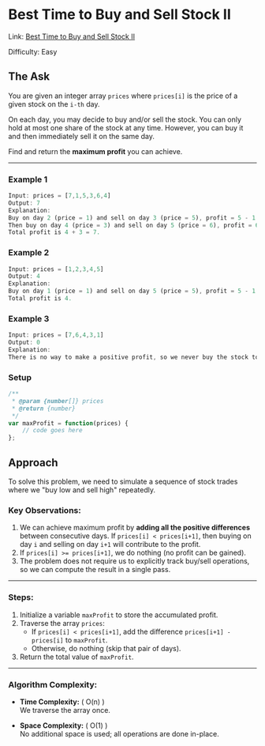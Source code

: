 # Best Time to Buy and Sell Stock II

Link: [Best Time to Buy and Sell Stock II](https://leetcode.com/explore/interview/card/top-interview-questions-easy/92/array/564/)

Difficulty: Easy

## The Ask

You are given an integer array `prices` where `prices[i]` is the price of a given stock on the `i-th` day.

On each day, you may decide to buy and/or sell the stock. You can only hold at most one share of the stock at any time. However, you can buy it and then immediately sell it on the same day.

Find and return the **maximum profit** you can achieve.

---

### Example 1

```javascript
Input: prices = [7,1,5,3,6,4]
Output: 7
Explanation: 
Buy on day 2 (price = 1) and sell on day 3 (price = 5), profit = 5 - 1 = 4.
Then buy on day 4 (price = 3) and sell on day 5 (price = 6), profit = 6 - 3 = 3.
Total profit is 4 + 3 = 7.
```

### Example 2

```javascript
Input: prices = [1,2,3,4,5]
Output: 4
Explanation: 
Buy on day 1 (price = 1) and sell on day 5 (price = 5), profit = 5 - 1 = 4.
Total profit is 4.
```

### Example 3

```javascript
Input: prices = [7,6,4,3,1]
Output: 0
Explanation: 
There is no way to make a positive profit, so we never buy the stock to achieve the maximum profit of 0.
```

### Setup

```javascript
/**
 * @param {number[]} prices
 * @return {number}
 */
var maxProfit = function(prices) {
    // code goes here
};
```

## Approach

To solve this problem, we need to simulate a sequence of stock trades where we "buy low and sell high" repeatedly.

### Key Observations:
1. We can achieve maximum profit by **adding all the positive differences** between consecutive days. If `prices[i] < prices[i+1]`, then buying on day `i` and selling on day `i+1` will contribute to the profit.
2. If `prices[i] >= prices[i+1]`, we do nothing (no profit can be gained).
3. The problem does not require us to explicitly track buy/sell operations, so we can compute the result in a single pass.

---

### Steps:
1. Initialize a variable `maxProfit` to store the accumulated profit.
2. Traverse the array `prices`:
   - If `prices[i] < prices[i+1]`, add the difference `prices[i+1] - prices[i]` to `maxProfit`.
   - Otherwise, do nothing (skip that pair of days).
3. Return the total value of `maxProfit`.

---

### Algorithm Complexity:
- **Time Complexity:** \( O(n) \)  
  We traverse the array once.

- **Space Complexity:** \( O(1) \)  
  No additional space is used; all operations are done in-place.